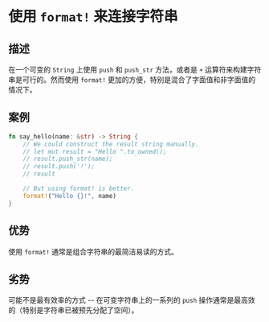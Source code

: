 # 使用 `format!` 来连接字符串

## 描述

在一个可变的 `String` 上使用 `push` 和 `push_str` 方法，或者是 `+` 运算符来构建字符串是可行的。然而使用 `format!` 更加的方便，特别是混合了字面值和非字面值的情况下。

## 案例

```rs
fn say_hello(name: &str) -> String {
    // We could construct the result string manually.
    // let mut result = "Hello ".to_owned();
    // result.push_str(name);
    // result.push('!');
    // result

    // But using format! is better.
    format!("Hello {}!", name)
}
```

## 优势

使用 `format!` 通常是组合字符串的最简洁易读的方式。

## 劣势

可能不是最有效率的方式 -- 在可变字符串上的一系列的 `push` 操作通常是最高效的（特别是字符串已被预先分配了空间）。
